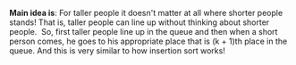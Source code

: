 **Main idea is**: For taller people it doesn't matter at all where shorter people stands! That is, taller people can line up without thinking about shorter people.
​
So, first taller people line up in the queue and then when a short person comes, he goes to his appropriate place that is (k + 1)th place in the queue. And this is very similar to how insertion sort works!
​
​
​
​